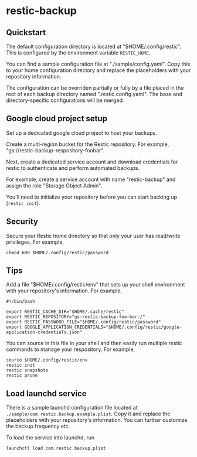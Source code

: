 # restic-backup

## Quickstart

The default configuration directory is located at "$HOME/.config/restic". This is configured by the
environment variable `RESTIC_HOME`.

You can find a sample configuration file at "./sample/config.yaml". Copy this to your home
configuration directory and replace the placeholders with your repository information.

The configuration can be overriden partially or fully by a file placed in the root of each backup
directory named ".restic.config.yaml". The base and directory-specific configurations will be
merged.

## Google cloud project setup

Set up a dedicated google cloud project to host your backups.

Create a multi-region bucket for the Restic repository. For example,
"gs://restic-backup-respository-foobar".

Next, create a dedicated service account and download credentials for restic to authenticate and
perform automated backups.

For example, create a service account with name "restic-backup" and assign the role "Storage Object
Admin".

You'll need to initialize your repository before you can start backing up (`restic init`).

## Security

Secure your Restic home directory so that only your user has read/write privileges. For example,

```
chmod 600 $HOME/.config/restic/password
```

## Tips

Add a file "$HOME/.config/restic/env" that sets up your shell environment with your repository's
information. For example,

```
#!/bin/bash

export RESTIC_CACHE_DIR="$HOME/.cache/restic"
export RESTIC_REPOSITORY="gs:restic-backup-foo-bar:/"
export RESTIC_PASSWORD_FILE="$HOME/.config/restic/password"
export GOOGLE_APPLICATION_CREDENTIALS="$HOME/.config/restic/google-application-credentials.json"
```

You can source in this file in your shell and then easily run multiple restic commands to manage
your respository. For example,

```
source $HOME/.config/restic/env
restic init
restic snapshots
restic prune
```

## Load launchd service

There is a sample launchd configuration file located at `./sample/com.restic.backup.example.plist`.
Copy it and replace the placeholders with your repository's information. You can further customize
the backup frequency etc.

To load the service into launchd, run

```
launchctl load com.restic.backup.plist
```

